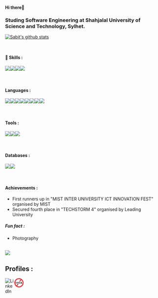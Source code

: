 #### Hi there👋

### Studing Software Engineering at Shahjalal University of Science and Technology, Sylhet.    

 [![Sabit's github stats](https://github-readme-stats.vercel.app/api?username=SIB61&show_icons=true&theme=dark)](https://github.com/anuraghazra/github-readme-stats)

<br/>
                                   
 #### 🔭 Skills :                               
   <img align="Left" height="40px" src="https://cdn.jsdelivr.net/gh/devicons/devicon/icons/android/android-original.svg" />
   <img align="left" height="40px" src="https://cdn.jsdelivr.net/gh/devicons/devicon/icons/angularjs/angularjs-original.svg" />
   <img align="left" height="40px" src="https://cdn.jsdelivr.net/gh/devicons/devicon/icons/nestjs/nestjs-plain.svg" />
   <img align="left" height="40px" src="https://cdn.jsdelivr.net/gh/devicons/devicon/icons/dotnetcore/dotnetcore-original.svg" />
<br/><br/><br/>
  
#### Languages :
   <img align="Left" height="40px" src="https://cdn.jsdelivr.net/gh/devicons/devicon/icons/cplusplus/cplusplus-original.svg" />
   <img align="left" height="40px" src="https://cdn.jsdelivr.net/gh/devicons/devicon/icons/java/java-original.svg" />
   <img align="left" height="40px" src="https://cdn.jsdelivr.net/gh/devicons/devicon/icons/kotlin/kotlin-original.svg"/>
   <img align="left" height="40px" src="https://cdn.jsdelivr.net/gh/devicons/devicon/icons/html5/html5-original.svg" />
   <img align="Left" height="40px" src="https://cdn.jsdelivr.net/gh/devicons/devicon/icons/css3/css3-original.svg" />
   <img align="left" height="40px" src="https://cdn.jsdelivr.net/gh/devicons/devicon/icons/typescript/typescript-original.svg" />
   <img align="left" height="40px" src="https://cdn.jsdelivr.net/gh/devicons/devicon/icons/csharp/csharp-original.svg" />
   <img align="left" height="40px" src="https://cdn.jsdelivr.net/gh/devicons/devicon/icons/go/go-original-wordmark.svg" />
<br/><br/><br/>

#### Tools :
   <img align="Left" height="40px" src="https://cdn.jsdelivr.net/gh/devicons/devicon/icons/vim/vim-original.svg" />
   <img align="left" height="40px" src="https://cdn.jsdelivr.net/gh/devicons/devicon/icons/androidstudio/androidstudio-original.svg" />
   <img align="left" height="40px" src="https://cdn.jsdelivr.net/gh/devicons/devicon/icons/vscode/vscode-original.svg" />

<br/><br/><br/>
#### Databases :
   <img align="left" height="40px" src="https://cdn.jsdelivr.net/gh/devicons/devicon/icons/postgresql/postgresql-original-wordmark.svg" />
   <img align="left" height="40px" src="https://cdn.jsdelivr.net/gh/devicons/devicon/icons/mongodb/mongodb-original-wordmark.svg" />
 <br/><br/><br/>
 
#### Achievements :
   - First runners up in "MIST INTER UNIVERSITY ICT INNOVATION FEST" organised by MIST
   - Secured fourth place in "TECHSTORM 4" organised by Leading University

##### Fun fact : 
  - Photography
 <br/>
<img src="https://github-readme-stats.vercel.app/api/top-langs?username=SIB61&show_icons=true&theme=dark">
<br/>

## Profiles :
[<img align="left" alt="LinkedIn" width="30px" src="https://cdn.jsdelivr.net/gh/devicons/devicon/icons/linkedin/linkedin-original.svg" />][linkedin]
[<img align="left" alt="StopStalk" width="30px" src="https://github.com/SIB61/SIB61/blob/master/stopstalk.png" />][Stopstalk]
<br />

[linkedin]: https://www.linkedin.com/in/md-sabit-islam-bhuiya-55a7601ab/
[Stopstalk]: https://www.stopstalk.com/user/profile/sib

